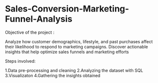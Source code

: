 # Sales-Conversion-Marketing-Funnel-Analysis

Objective of the project :

Analyze how customer demographics, lifestyle, and past purchases affect their likelihood to respond to marketing campaigns. Discover actionable insights that help optimize sales funnels and marketing efforts

Steps involved:

1.Data pre-processing and cleaning
2.Analyzing the dataset with SQL
3.Visualizaton
4.Gathering the insights obtained


